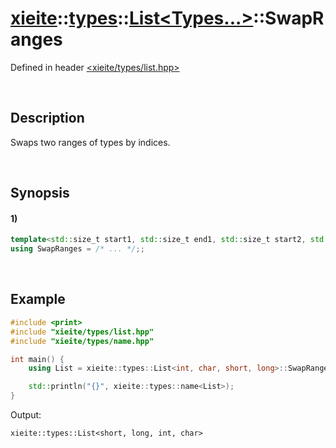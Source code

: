 # [xieite](../../../../../xieite.md)\:\:[types](../../../../../types.md)\:\:[List<Types...>](../../../list.md)\:\:SwapRanges
Defined in header [<xieite/types/list.hpp>](../../../../../../include/xieite/types/list.hpp)

&nbsp;

## Description
Swaps two ranges of types by indices.

&nbsp;

## Synopsis
#### 1)
```cpp
template<std::size_t start1, std::size_t end1, std::size_t start2, std::size_t end2>
using SwapRanges = /* ... */;;
```

&nbsp;

## Example
```cpp
#include <print>
#include "xieite/types/list.hpp"
#include "xieite/types/name.hpp"

int main() {
    using List = xieite::types::List<int, char, short, long>::SwapRanges<0, 2, 2, 4>;

    std::println("{}", xieite::types::name<List>);
}
```
Output:
```
xieite::types::List<short, long, int, char>
```
